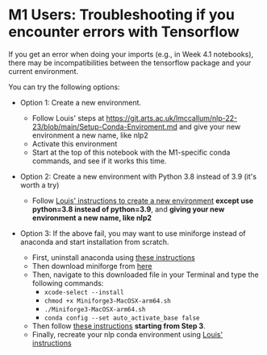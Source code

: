 # M1 Users: Troubleshooting if you encounter errors with Tensorflow

If you get an error when doing your imports (e.g., in Week 4.1 notebooks), there may be incompatibilities between the tensorflow package and your current environment.

You can try the following options:

* Option 1: Create a new environment.
   *  Follow Louis' steps at https://git.arts.ac.uk/lmccallum/nlp-22-23/blob/main/Setup-Conda-Enviroment.md and give your new environment a new name, like nlp2
   * Activate this environment
   * Start at the top of this notebook with the M1-specific conda commands, and see if it works this time.
* Option 2: Create a new environment with Python 3.8 instead of 3.9 (it's worth a try)
   * Follow [Louis' instructions to create a new environment](https://git.arts.ac.uk/lmccallum/nlp-22-23/blob/main/Setup-Conda-Enviroment.md) **except use python=3.8 instead of python=3.9**, and **giving your new environment a new name, like nlp2**

* Option 3: If the above fail, you may want to use miniforge instead of anaconda and start installation from scratch.
   * First, uninstall anaconda using [these instructions](https://docs.anaconda.com/anaconda/install/uninstall/)
   * Then download miniforge from [here](https://github.com/conda-forge/miniforge/releases/latest/download/Miniforge3-MacOSX-arm64.sh)
   * Then, navigate to this downloaded file in your Terminal and type the following commands:
      * `xcode-select --install`
      *  `chmod +x Miniforge3-MacOSX-arm64.sh`
      *  `./Miniforge3-MacOSX-arm64.sh`
      *  `conda config --set auto_activate_base false`
   * Then follow [these instructions](https://caffeinedev.medium.com/how-to-install-tensorflow-on-m1-mac-8e9b91d93706) **starting from Step 3**.
   * Finally, recreate your nlp conda environment using [Louis' instructions](https://git.arts.ac.uk/lmccallum/nlp-22-23/blob/main/Setup-Conda-Enviroment.md)